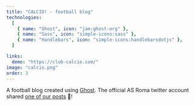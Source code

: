```yaml
---
title: "CALCIO! - football blog"
technologies:
  [
    { name: "Ghost", icon: "jam:ghost-org" },
    { name: "Sass", icon: "simple-icons:sass" },
    { name: "Handlebars", icon: "simple-icons:handlebarsdotjs" },
  ]

links:
  demo: "https://club-calcio.com/"
image: "calcio.png"
order: 3
---
```


A football blog created using [Ghost](https://ghost.org). The official AS Roma twitter account shared [one of our posts](https://twitter.com/asromaen/status/1067432392120356871) 🤯!

<!-- A football blog created using Ghost CMS. All design work such as the logos and branding was completed by myself. The themes for the pages were created using the Handlebars templating engine, alongside Sass. -->
